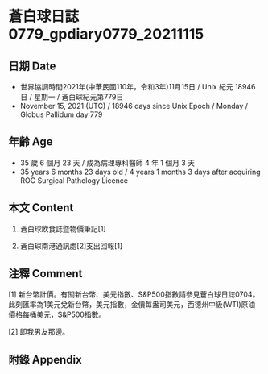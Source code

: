 [_metadata_:encoding]: - "utf-8"
[_metadata_:language]: - "zh-Hant-TW"
[_metadata_:fileformat]: - "markdown"
[_metadata_:MIME_type]: - "text/plain"
[_metadata_:markdown_version]: - "commonmark version 0.30"
[_metadata_:markdown_spec]: - "https://spec.commonmark.org/0.30/"

# 蒼白球日誌0779_gpdiary0779_20211115 #

## 日期 Date ##

* 世界協調時間2021年(中華民國110年，令和3年)11月15日 / Unix 紀元 18946 日 / 星期一 / 蒼白球紀元第779日
* November 15, 2021 (UTC) / 18946 days since Unix Epoch / Monday / Globus Pallidum day 779

## 年齡 Age ##

* 35 歲 6 個月 23 天 / 成為病理專科醫師 4 年 1 個月 3 天
* 35 years 6 months 23 days old / 4 years 1 months 3 days after acquiring ROC Surgical Pathology Licence

## 本文 Content ##

1. 蒼白球飲食誌暨物價筆記[1]

    
2. 蒼白球南港通訊處[2]支出回報[1]

    

## 注釋 Comment ##

[1] 新台幣計價。有關新台幣、美元指數、S&P500指數請參見蒼白球日誌0704。此刻匯率為1美元兌新台幣，美元指數，金價每盎司美元，西德州中級(WTI)原油價格每桶美元，S&P500指數。


[2] 即我男友那邊。



## 附錄 Appendix ##

